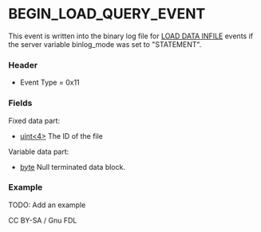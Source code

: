 
# BEGIN_LOAD_QUERY_EVENT

This event is written into the binary log file for [LOAD DATA INFILE](https://mariadb.com/kb/en/LOAD_DATA_INFILE) events if the server variable binlog_mode was set to "STATEMENT".


### Header


* Event Type = 0x11


### Fields


Fixed data part:





* [uint<4>](../protocol-data-types.md#fixed-length-integers) The ID of the file


Variable data part:


* [byte<NULL>](../protocol-data-types.md#fixed-length-bytes) Null terminated data block.


### Example


TODO: Add an example


CC BY-SA / Gnu FDL

